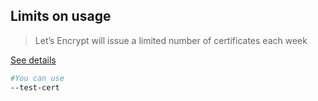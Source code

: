 ## Limits on usage

> Let’s Encrypt will issue a limited number of certificates each week

[See details](https://community.letsencrypt.org/t/rate-limits-for-lets-encrypt/6769)

```bash
#You can use
--test-cert
```
